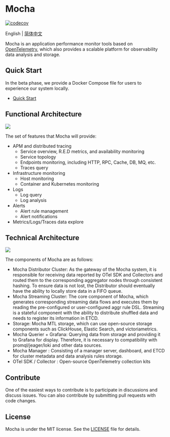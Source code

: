 Mocha
=====

[![codecov](https://codecov.io/gh/dotnetcore/mocha/branch/main/graph/badge.svg?token=v9OE7dV8ZS)](https://codecov.io/gh/dotnetcore/mocha)

English | [简体中文](./README.zh-CN.md)

Mocha is an application performance monitor tools based on [OpenTelemetry](https://opentelemetry.io), which also provides a scalable platform for observability data analysis and storage.

## Quick Start
In the beta phase, we provide a Docker Compose file for users to experience our system locally.

+ [Quick Start](./docs/quick-start/docker-compose/quick-start.en-US.md)

## Functional Architecture
![](./docs/assets/functional_architecture.png)

The set of features that Mocha will provide:
- APM and distributed tracing
  - Service overview, R.E.D metrics, and availability monitoring
  - Service topology
  - Endpoints monitoring, including HTTP, RPC, Cache, DB, MQ, etc.
  - Traces query
- Infrastructure monitoring
  - Host monitoring
  - Container and Kubernetes monitoring
- Logs
  - Log query
  - Log analysis
- Alerts
  - Alert rule management
  - Alert notifications
- Metrics/Logs/Traces data explore

## Technical Architecture
![](./docs/assets/technical_architecture.png)

The components of Mocha are as follows:
- Mocha Distributor Cluster: As the gateway of the Mocha system, it is responsible for receiving data reported by OTel SDK and Collectors and routed them to the corresponding aggregator nodes through consistent hashing. To ensure data is not lost, the Distributor should eventually have the ability to locally store data in a FIFO queue.
- Mocha Streaming Cluster: The core component of Mocha, which generates corresponding streaming data flows and executes them by reading the pre-configured or user-configured aggr rule DSL. Streaming is a stateful component with the ability to distribute shuffled data and needs to register its information in ETCD.
- Storage: Mocha MTL storage, which can use open-source storage components such as ClickHouse, Elastic Search, and victoriametrics.
- Mocha Querier + Grafana: Querying data from storage and providing it to Grafana for display. Therefore, it is necessary to compatibility with promql/jeager/loki and other data sources.
- Mocha Manager : Consisting of a manager server, dashboard, and ETCD for cluster metadata and data analysis rules storage.
- OTel SDK / Collector : Open-source OpenTelemetry collection kits

## Contribute
One of the easiest ways to contribute is to participate in discussions and discuss issues. You can also contribute by submitting pull requests with code changes.

## License
Mocha is under the MIT license. See the [LICENSE](LICENSE) file for details.
